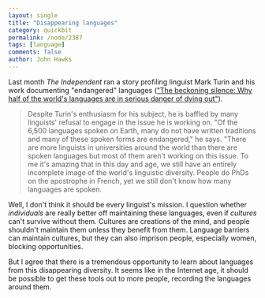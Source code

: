 ```yaml
---
layout: single 
title: "Disappearing languages" 
category: quickbit
permalink: /node/2387
tags: [language] 
comments: false 
author: John Hawks 
---
```


Last month <i>The Independent</i> ran a story profiling linguist Mark Turin and his work documenting "endangered" languages (<a href="http://www.independent.co.uk/news/world/asia/the-beckoning-silence-why-half-of-the-worlds-languages-are-in-serious-danger-of-dying-out-1837179.html">"The beckoning silence: Why half of the world's languages are in serious danger of dying out"</a>). 

<blockquote>Despite Turin's enthusiasm for his subject, he is baffled by many linguists' refusal to engage in the issue he is working on. "Of the 6,500 languages spoken on Earth, many do not have written traditions and many of these spoken forms are endangered," he says. "There are more linguists in universities around the world than there are spoken languages  but most of them aren't working on this issue. To me it's amazing that in this day and age, we still have an entirely incomplete image of the world's linguistic diversity. People do PhDs on the apostrophe in French, yet we still don't know how many languages are spoken.</blockquote>

Well, I don't think it should be every linguist's mission. I question whether <i>individuals</i> are really better off maintaining these languages, even if <I>cultures</i> can't survive without them. Cultures are creations of the mind, and people shouldn't maintain them unless they benefit from them. Language barriers can maintain cultures, but they can also imprison people, especially women, blocking opportunities. 

But I agree that there is a tremendous opportunity to learn about languages from this disappearing diversity. It seems like in the Internet age, it should be possible to get these tools out to more people, recording the languages around them. 

